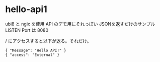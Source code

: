 # hello-api1

ubi8 と ngix を使用
API のデモ用にそれっぽい JSONを返すだけのサンプル
LISTEN Port は 8080

/ にアクセスすると以下が返る。それだけ。

```
{ "Message": "Hello API!" }
{ "access": "External" }
```

